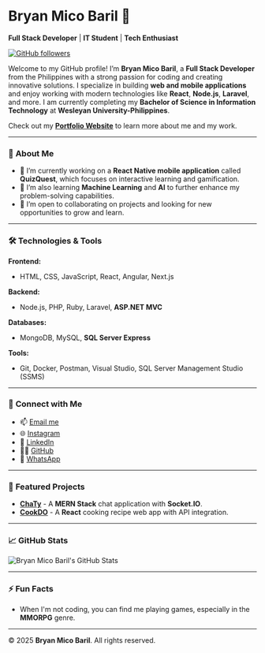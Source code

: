# Bryan Mico Baril 👋

**Full Stack Developer** | **IT Student** | **Tech Enthusiast**

[![GitHub followers](https://img.shields.io/github/followers/BryanMico?style=social)](https://github.com/BryanMico)

Welcome to my GitHub profile! I’m **Bryan Mico Baril**, a **Full Stack Developer** from the Philippines with a strong passion for coding and creating innovative solutions. I specialize in building **web and mobile applications** and enjoy working with modern technologies like **React**, **Node.js**, **Laravel**, and more. I am currently completing my **Bachelor of Science in Information Technology** at **Wesleyan University-Philippines**.

Check out my **[Portfolio Website](https://js-portfolio-drab.vercel.app/)** to learn more about me and my work.

---

### 🌱 **About Me**
- 🔭 I’m currently working on a **React Native mobile application** called **QuizQuest**, which focuses on interactive learning and gamification.
- 🌱 I’m also learning **Machine Learning** and **AI** to further enhance my problem-solving capabilities.
- 👯 I’m open to collaborating on projects and looking for new opportunities to grow and learn.

---

### 🛠️ **Technologies & Tools**

**Frontend:**
- HTML, CSS, JavaScript, React, Angular, Next.js

**Backend:**
- Node.js, PHP, Ruby, Laravel, **ASP.NET MVC**

**Databases:**
- MongoDB, MySQL, **SQL Server Express**

**Tools:**
- Git, Docker, Postman, Visual Studio, SQL Server Management Studio (SSMS)

---

### 🔗 **Connect with Me**
- 📫 [Email me](mailto:imbryanmicobaril@gmail.com)
- 🌐 [Instagram](https://www.instagram.com/bryan_hisooo)
- 💼 [LinkedIn](https://www.linkedin.com/in/bryan-mico-baril-61611627a/)
- 🧑‍💻 [GitHub](https://github.com/BryanMico)
- 💬 [WhatsApp](https://wa.me/+639153447555)

---

### 📂 **Featured Projects**
- **[ChaTy](https://chaty-7y8v.onrender.com/)** - A **MERN Stack** chat application with **Socket.IO**.
- **[CookDO](https://cook-do.vercel.app/)** - A **React** cooking recipe web app with API integration.

---

### 📈 **GitHub Stats**

![Bryan Mico Baril's GitHub Stats](https://github-readme-stats.vercel.app/api?username=BryanMico&show_icons=true&theme=radical)

---

### ⚡ **Fun Facts**
- When I'm not coding, you can find me playing games, especially in the **MMORPG** genre.
---

© 2025 **Bryan Mico Baril**. All rights reserved.
